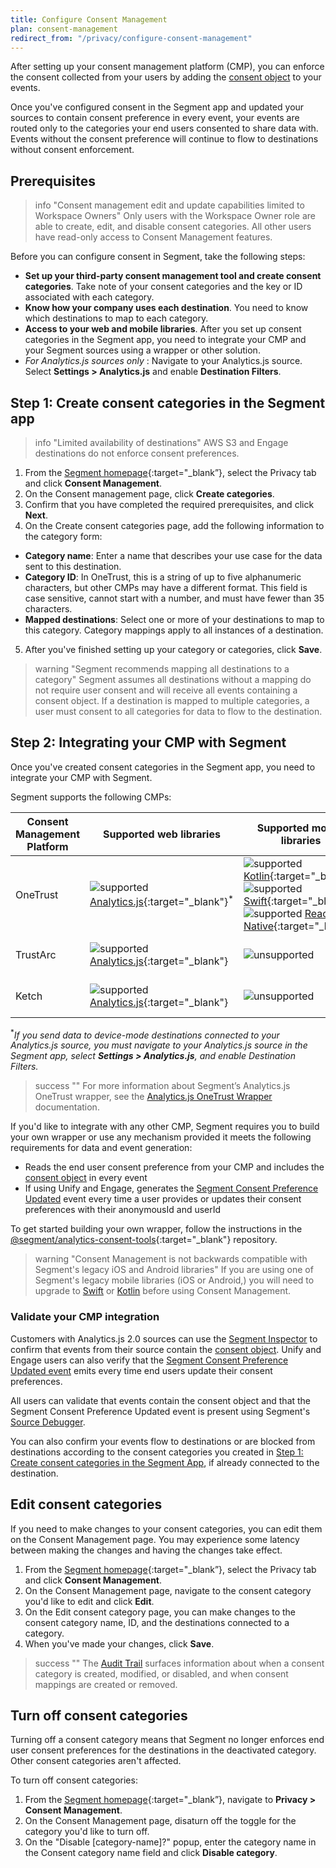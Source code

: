 ```yaml
---
title: Configure Consent Management
plan: consent-management
redirect_from: "/privacy/configure-consent-management"
---
```


After setting up your consent management platform (CMP), you can enforce the consent collected from your users by adding the [consent object](/docs/privacy/consent-management/consent-in-segment-connections/#consent-object) to your events. 

Once you've configured consent in the Segment app and updated your sources to contain consent preference in every event, your events are routed only to the categories your end users consented to share data with. Events without the consent preference will continue to flow to destinations without consent enforcement.

## Prerequisites

> info "Consent management edit and update capabilities limited to Workspace Owners"
> Only users with the Workspace Owner role are able to create, edit, and disable consent categories. All other users have read-only access to Consent Management features. 

Before you can configure consent in Segment, take the following steps:
- **Set up your third-party consent management tool and create consent categories**. Take note of your consent categories and the key or ID associated with each category.
- **Know how your company uses each destination**. You need to know which destinations to map to each category. 
- **Access to your web and mobile libraries**. After you set up consent categories in the Segment app, you need to integrate your CMP and your Segment sources using a wrapper or other solution. 
- _For Analytics.js sources only_ : Navigate to your Analytics.js source. Select  **Settings > Analytics.js** and enable **Destination Filters**.


## Step 1: Create consent categories in the Segment app

> info "Limited availability of destinations"
> AWS S3 and Engage destinations do not enforce consent preferences. 

1. From the [Segment homepage](https://app.segment.com/goto-my-workspace/){:target="_blank”}, select the Privacy tab and click **Consent Management**.
2. On the Consent management page, click **Create categories**.
3. Confirm that you have completed the required prerequisites, and click **Next**.
4. On the Create consent categories page, add the following information to the category form:
  - **Category name**: Enter a name that describes your use case for the data sent to this destination.
  - **Category ID**: In OneTrust, this is a string of up to five alphanumeric characters, but other CMPs may have a different format. This field is case sensitive, cannot start with a number, and must have fewer than 35 characters.
  - **Mapped destinations**: Select one or more of your destinations to map to this category. Category mappings apply to all instances of a destination. 
5. After you've finished setting up your category or categories, click **Save**.

> warning "Segment recommends mapping all destinations to a category"
> Segment assumes all destinations without a mapping do not require user consent and will receive all events containing a consent object. If a destination is mapped to multiple categories, a user must consent to all categories for data to flow to the destination.

## Step 2: Integrating your CMP with Segment

Once you've created consent categories in the Segment app, you need to integrate your CMP with Segment. 

Segment supports the following CMPs:

| Consent Management Platform | Supported web libraries    | Supported mobile libraries   | Contact       |
| --------------------------- | -------------------------- | ---------------------------- | ------------- |
| OneTrust                    |![supported](/docs/images/supported.svg) [Analytics.js](https://github.com/segmentio/analytics-next/tree/master/packages/consent/consent-wrapper-onetrust){:target="_blank"}<sup>*</sup> | ![supported](/docs/images/supported.svg) [Kotlin](https://github.com/segment-integrations/analytics-kotlin-consent/blob/main/README.md#getting-started){:target="_blank"} <br> ![supported](/docs/images/supported.svg) [Swift](https://github.com/segment-integrations/analytics-swift-consent#segment-consent-management){:target="_blank"} <br> ![supported](/docs/images/supported.svg) [React Native](https://github.com/segmentio/analytics-react-native/tree/master/packages/plugins/plugin-onetrust){:target="_blank"} | For support and troubleshooting, contact [Segment](mailto:friends@segment.com){:target="_blank"}. |
| TrustArc                   | ![supported](/docs/images/supported.svg) [Analytics.js](https://github.com/trustarc/trustarc-segment-wrapper){:target="_blank"} | ![unsupported](/docs/images/unsupported.svg) | For support and troubleshooting, contact [TrustArc](https://trustarc.com/contact/){:target="_blank"}. |
| Ketch                      | ![supported](/docs/images/supported.svg) [Analytics.js](https://docs.ketch.com/ketch/docs/segment-tag-management-automation){:target="_blank"} | ![unsupported](/docs/images/unsupported.svg) | For support and troubleshooting, contact [Ketch](https://www.ketch.com/contact-us){:target="_blank"}. |

<sup>*</sup>_If you send data to device-mode destinations connected to your Analytics.js source, you must navigate to your Analytics.js source in the Segment app, select **Settings > Analytics.js**, and enable Destination Filters._ 

> success ""
> For more information about Segment’s Analytics.js OneTrust wrapper, see the [Analytics.js OneTrust Wrapper](/docs/privacy/consent-management/onetrust-wrapper/) documentation. 

If you'd like to integrate with any other CMP, Segment requires you to build your own wrapper or use any mechanism provided it meets the following requirements for data and event generation:
  - Reads the end user consent preference from your CMP and includes the [consent object](/docs/privacy/consent-management/consent-in-segment-connections/#consent-object) in every event
  - If using Unify and Engage, generates the [Segment Consent Preference Updated](/docs/privacy/consent-management/consent-in-unify/#segment-consent-preference-updated-event) event every time a user provides or updates their consent preferences with their anonymousId and userId

To get started building your own wrapper, follow the instructions in the [@segment/analytics-consent-tools](https://github.com/segmentio/analytics-next/tree/master/packages/consent/consent-tools){:target="_blank"} repository. 

> warning "Consent Management is not backwards compatible with Segment's legacy iOS and Android libraries"
> If you are using one of Segment's legacy mobile libraries (iOS or Android,) you will need to upgrade to [Swift](/docs/connections/sources/catalog/libraries/mobile/apple/migration/) or [Kotlin](/docs/connections/sources/catalog/libraries/mobile/kotlin-android/migration/) before using Consent Management. 

### Validate your CMP integration

Customers with Analytics.js 2.0 sources can use the [Segment Inspector](/docs/connections/sources/catalog/libraries/website/javascript/#segment-inspector) to confirm that events from their source contain the [consent object](/docs/privacy/consent-management/consent-in-segment-connections). Unify and Engage users can also verify that the [Segment Consent Preference Updated event](/docs/privacy/consent-management/consent-in-unify/#segment-consent-preference-updated-event) emits every time end users update their consent preferences.

All users can validate that events contain the consent object and that the Segment Consent Preference Updated event is present using Segment's [Source Debugger](/docs/connections/sources/debugger/). 

You can also confirm your events flow to destinations or are blocked from destinations according to the consent categories you created in [Step 1: Create consent categories in the Segment App](#step-1-create-consent-categories-in-the-segment-app), if already connected to the destination. 


## Edit consent categories

If you need to make changes to your consent categories, you can edit them on the Consent Management page. You may experience some latency between making the changes and having the changes take effect.

1. From the [Segment homepage](https://app.segment.com/goto-my-workspace/){:target="_blank”}, select the Privacy tab and click **Consent Management**.
2. On the Consent Management page, navigate to the consent category you'd like to edit and click **Edit**.
3. On the Edit consent category page, you can make changes to the consent category name, ID, and the destinations connected to a category.
4. When you've made your changes, click **Save**.

> success ""
> The [Audit Trail](/docs/segment-app/iam/audit-trail/) surfaces information about when a consent category is created, modified, or disabled, and when consent mappings are created or removed.

## Turn off consent categories

Turning off a consent category means that Segment no longer enforces end user consent preferences for the destinations in the deactivated category. Other consent categories aren't affected. 

To turn off consent categories:

1. From the [Segment homepage](https://app.segment.com/goto-my-workspace/){:target="_blank”}, navigate to **Privacy > Consent Management**.
2. On the Consent Management page, disaturn off the toggle for the category you'd like to turn off. 
3. On the "Disable [category-name]?" popup, enter the category name in the Consent category name field and click **Disable category**.